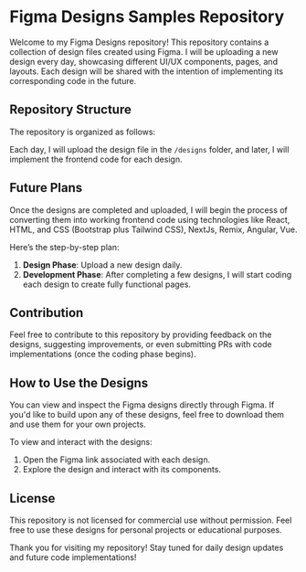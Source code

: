 # Figma Designs Samples Repository

Welcome to my Figma Designs repository! This repository contains a collection of design files created using Figma. I will be uploading a new design every day, showcasing different UI/UX components, pages, and layouts. Each design will be shared with the intention of implementing its corresponding code in the future.

## Repository Structure

The repository is organized as follows:


Each day, I will upload the design file in the `/designs` folder, and later, I will implement the frontend code for each design.

## Future Plans

Once the designs are completed and uploaded, I will begin the process of converting them into working frontend code using technologies like React, HTML, and CSS (Bootstrap plus Tailwind CSS), NextJs, Remix, Angular, Vue.

Here’s the step-by-step plan:
1. **Design Phase**: Upload a new design daily.
2. **Development Phase**: After completing a few designs, I will start coding each design to create fully functional pages.

## Contribution

Feel free to contribute to this repository by providing feedback on the designs, suggesting improvements, or even submitting PRs with code implementations (once the coding phase begins).

## How to Use the Designs

You can view and inspect the Figma designs directly through Figma. If you'd like to build upon any of these designs, feel free to download them and use them for your own projects. 

To view and interact with the designs:
1. Open the Figma link associated with each design.
2. Explore the design and interact with its components.

## License

This repository is not licensed for commercial use without permission. Feel free to use these designs for personal projects or educational purposes.

Thank you for visiting my repository! Stay tuned for daily design updates and future code implementations!
